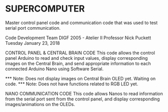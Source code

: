 # SUPERCOMPUTER
Master control panel code and communication code that was used to test serial port communication.

Code Development Team
DIGF 2005 - Atelier II
Professor Nick Puckett
Tuesday January 23, 2018

CONTROL PANEL & CENTRAL BRAIN CODE
This code allows the control panel Arduino to read and check input values,
display corresponding images on the Central Brain, and send appropriate
information to each connected Arduino Nano using Software Serial.

*** Note: Does not display images on Central Brain OLED yet. Waiting on code.
*** Note: Does not have functions related to RGB LED yet.
  
NANO COMMUNICATION CODE
This code allows Nanos to read information from the serial port sent
from the control panel, and display corresponding images/animations on
the OLEDs.



